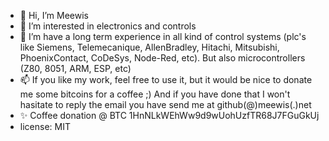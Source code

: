 - 👋 Hi, I’m Meewis
- 👀 I’m interested in electronics and controls
- 🌱 I’m have a long term experience in all kind of control systems (plc's like Siemens, Telemecanique, AllenBradley, Hitachi, Mitsubishi, PhoenixContact, CoDeSys, Node-Red, etc). But also microcontrollers (Z80, 8051, ARM, ESP, etc)
- 📫 If you like my work, feel free to use it, but it would be nice to donate me some bitcoins for a coffee ;) And if you have done that I won't hasitate to reply the email you have send me at github(@)meewis(.)net
- ✨ Coffee donation @ BTC 1HnNLkWEhWw9d9wUohUzfTR68J7FGuGkUj
- license: MIT

<!---
Meewis/Meewis is a ✨ special ✨ repository because its `README.md` (this file) appears on your GitHub profile.
You can click the Preview link to take a look at your changes.
--->
